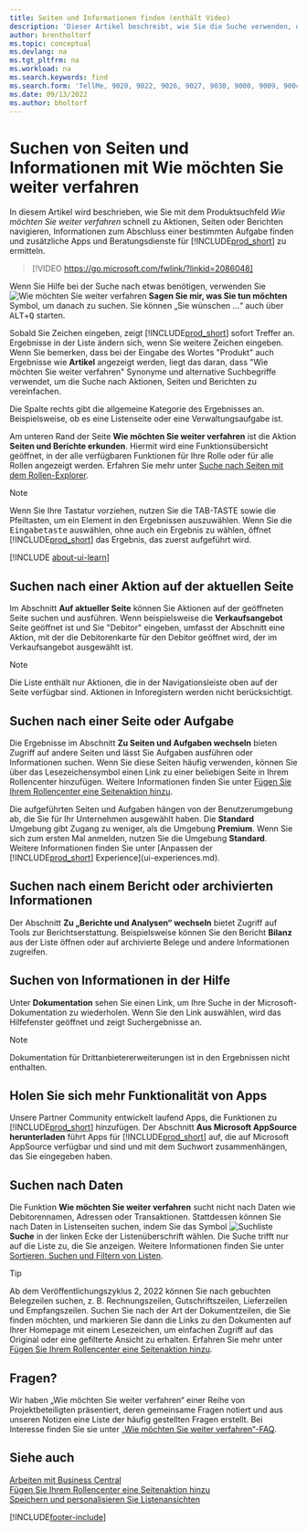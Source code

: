 ```yaml
---
title: Seiten und Informationen finden (enthält Video)
description: 'Dieser Artikel beschreibt, wie Sie die Suche verwenden, um Aktionen, Seiten, Berichte, Dokumentation und Daten sowie andere Apps und Beratungsdienste zu finden.'
author: brentholtorf
ms.topic: conceptual
ms.devlang: na
ms.tgt_pltfrm: na
ms.workload: na
ms.search.keywords: find
ms.search.form: 'TellMe, 9020, 9022, 9026, 9027, 9030, 9000, 9009, 9004, 9005, 9024, 9006, 9007, 9010, 9016, 9017'
ms.date: 09/13/2022
ms.author: bholtorf
---
```

# <a name="finding-pages-and-information-with-tell-me"></a>Suchen von Seiten und Informationen mit Wie möchten Sie weiter verfahren

In diesem Artikel wird beschrieben, wie Sie mit dem Produktsuchfeld *Wie möchten Sie weiter verfahren* schnell zu Aktionen, Seiten oder Berichten navigieren, Informationen zum Abschluss einer bestimmten Aufgabe finden und zusätzliche Apps und Beratungsdienste für [!INCLUDE[prod_short](includes/prod_short.md)] zu ermitteln.  


> [!VIDEO https://go.microsoft.com/fwlink/?linkid=2086048]

Wenn Sie Hilfe bei der Suche nach etwas benötigen, verwenden Sie ![Wie möchten Sie weiter verfahren](media/ui-search/search.png "Nach Seite oder Bericht suchen") **Sagen Sie mir, was Sie tun möchten** Symbol, um danach zu suchen. Sie können „Sie wünschen ...“ auch über <kbd>ALT</kbd>+<kbd>Q</kbd> starten.

Sobald Sie Zeichen eingeben, zeigt [!INCLUDE[prod_short](includes/prod_short.md)] sofort Treffer an. Ergebnisse in der Liste ändern sich, wenn Sie weitere Zeichen eingeben. Wenn Sie bemerken, dass bei der Eingabe des Wortes "Produkt" auch Ergebnisse wie **Artikel** angezeigt werden, liegt das daran, dass "Wie möchten Sie weiter verfahren" Synonyme und alternative Suchbegriffe verwendet, um die Suche nach Aktionen, Seiten und Berichten zu vereinfachen.

Die Spalte rechts gibt die allgemeine Kategorie des Ergebnisses an. Beispielsweise, ob es eine Listenseite oder eine Verwaltungsaufgabe ist.  

Am unteren Rand der Seite **Wie möchten Sie weiter verfahren** ist die Aktion **Seiten und Berichte erkunden**. Hiermit wird eine Funktionsübersicht geöffnet, in der alle verfügbaren Funktionen für Ihre Rolle oder für alle Rollen angezeigt werden. Erfahren Sie mehr unter [Suche nach Seiten mit dem Rollen-Explorer](ui-role-explorer.md).

> [!NOTE]  
> Wenn Sie Ihre Tastatur vorziehen, nutzen Sie die TAB-TASTE sowie die Pfeiltasten, um ein Element in den Ergebnissen auszuwählen. Wenn Sie die <kbd>Eingabetaste</kbd> auswählen, ohne auch ein Ergebnis zu wählen, öffnet [!INCLUDE[prod_short](includes/prod_short.md)] das Ergebnis, das zuerst aufgeführt wird.

[!INCLUDE [about-ui-learn](includes/about-ui-learn.md)]

## <a name="find-an-action-on-the-current-page"></a>Suchen nach einer Aktion auf der aktuellen Seite

Im Abschnitt **Auf aktueller Seite** können Sie Aktionen auf der geöffneten Seite suchen und ausführen. Wenn beispielsweise die **Verkaufsangebot** Seite geöffnet ist und Sie "Debitor" eingeben, umfasst der Abschnitt eine Aktion, mit der die Debitorenkarte für den Debitor geöffnet wird, der im Verkaufsangebot ausgewählt ist.

> [!NOTE]  
> Die Liste enthält nur Aktionen, die in der Navigationsleiste oben auf der Seite verfügbar sind. Aktionen in Inforegistern werden nicht berücksichtigt.  

## <a name="find-a-page-or-a-task"></a>Suchen nach einer Seite oder Aufgabe

Die Ergebnisse im Abschnitt **Zu Seiten und Aufgaben wechseln** bieten Zugriff auf andere Seiten und lässt Sie Aufgaben ausführen oder Informationen suchen. Wenn Sie diese Seiten häufig verwenden, können Sie über das Lesezeichensymbol einen Link zu einer beliebigen Seite in Ihrem Rollencenter hinzufügen. Weitere Informationen finden Sie unter [Fügen Sie Ihrem Rollencenter eine Seitenaktion hinzu](ui-bookmarks.md).

Die aufgeführten Seiten und Aufgaben hängen von der Benutzerumgebung ab, die Sie für Ihr Unternehmen ausgewählt haben. Die **Standard** Umgebung gibt Zugang zu weniger, als die Umgebung **Premium**. Wenn Sie sich zum ersten Mal anmelden, nutzen Sie die Umgebung **Standard**. Weitere Informationen finden Sie unter [Anpassen der [!INCLUDE[prod_short](includes/prod_short.md)] Experience](ui-experiences.md).

## <a name="find-a-report-or-archived-information"></a>Suchen nach einem Bericht oder archivierten Informationen

Der Abschnitt **Zu „Berichte und Analysen“ wechseln** bietet Zugriff auf Tools zur Berichtserstattung. Beispielsweise können Sie den Bericht **Bilanz** aus der Liste öffnen oder auf archivierte Belege und andere Informationen zugreifen.  

## <a name="find-information-in-the-help"></a>Suchen von Informationen in der Hilfe

Unter **Dokumentation** sehen Sie einen Link, um Ihre Suche in der Microsoft-Dokumentation zu wiederholen. Wenn Sie den Link auswählen, wird das Hilfefenster geöffnet und zeigt Suchergebnisse an.  

> [!NOTE]  
> Dokumentation für Drittanbietererweiterungen ist in den Ergebnissen nicht enthalten.

## <a name="get-more-functionality-from-apps"></a>Holen Sie sich mehr Funktionalität von Apps

Unsere Partner Community entwickelt laufend Apps, die Funktionen zu [!INCLUDE[prod_short](includes/prod_short.md)] hinzufügen. Der Abschnitt **Aus Microsoft AppSource herunterladen** führt Apps für [!INCLUDE[prod_short](includes/prod_short.md)] auf, die auf Microsoft AppSource verfügbar und sind und mit dem Suchwort zusammenhängen, das Sie eingegeben haben.

## <a name="search-for-data"></a>Suchen nach Daten

Die Funktion **Wie möchten Sie weiter verfahren** sucht nicht nach Daten wie Debitorennamen, Adressen oder Transaktionen. Stattdessen können Sie nach Daten in Listenseiten suchen, indem Sie das Symbol ![Suchliste](media/ui-search/search-list.png "Symbol für die Suchliste") **Suche** in der linken Ecke der Listenüberschrift wählen. Die Suche trifft nur auf die Liste zu, die Sie anzeigen. Weitere Informationen finden Sie unter [Sortieren, Suchen und Filtern von Listen](ui-enter-criteria-filters.md).  

> [!TIP]
> Ab dem Veröffentlichungszyklus 2, 2022 können Sie nach gebuchten Belegzeilen suchen, z. B. Rechnungszeilen, Gutschriftszeilen, Lieferzeilen und Empfangszeilen. Suchen Sie nach der Art der Dokumentzeilen, die Sie finden möchten, und markieren Sie dann die Links zu den Dokumenten auf Ihrer Homepage mit einem Lesezeichen, um einfachen Zugriff auf das Original oder eine gefilterte Ansicht zu erhalten. Erfahren Sie mehr unter [Fügen Sie Ihrem Rollencenter eine Seitenaktion hinzu](ui-bookmarks.md).

## <a name="questions"></a>Fragen?

Wir haben „Wie möchten Sie weiter verfahren“ einer Reihe von Projektbeteiligten präsentiert, deren gemeinsame Fragen notiert und aus unseren Notizen eine Liste der häufig gestellten Fragen erstellt. Bei Interesse finden Sie sie unter [„Wie möchten Sie weiter verfahren“-FAQ](ui-search-faq.md).

## <a name="see-also"></a>Siehe auch

[Arbeiten mit Business Central](ui-work-product.md)  
[Fügen Sie Ihrem Rollencenter eine Seitenaktion hinzu](ui-bookmarks.md)  
[Speichern und personalisieren Sie Listenansichten](ui-views.md)  


[!INCLUDE[footer-include](includes/footer-banner.md)]
